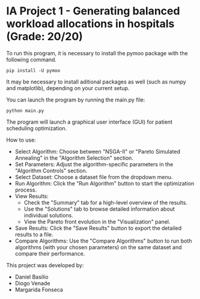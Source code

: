 # IA Project 1 - Generating balanced workload allocations in hospitals (Grade: 20/20)

To run this program, it is necessary to install the pymoo package with the following command.

```pip install -U pymoo```

It may be necessary to install aditional packages as well (such as numpy and matplotlib), depending on your current setup.

You can launch the program by running the main.py file:

```python main.py```

The program will launch a graphical user interface (GUI) for patient scheduling optimization.

How to use:

- Select Algorithm: Choose between "NSGA-II" or "Pareto Simulated Annealing" in the "Algorithm Selection" section.
- Set Parameters: Adjust the algorithm-specific parameters in the "Algorithm Controls" section.
- Select Dataset: Choose a dataset file from the dropdown menu.
- Run Algorithm: Click the "Run Algorithm" button to start the optimization process.
- View Results:
    - Check the "Summary" tab for a high-level overview of the results.
    - Use the "Solutions" tab to browse detailed information about individual solutions.
    - View the Pareto front evolution in the "Visualization" panel.
- Save Results: Click the "Save Results" button to export the detailed results to a file.
- Compare Algorithms: Use the "Compare Algorithms" button to run both algorithms (with your chosen parameters) on the same dataset and compare their performance.

This project was developed by:
- Daniel Basílio
- Diogo Venade
- Margarida Fonseca
